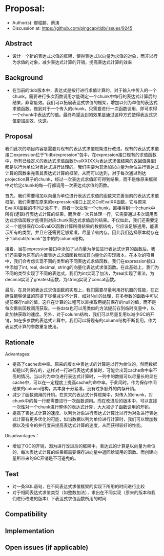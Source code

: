 <!--
This is a template for TiDB's change proposal process, documented [here](./README.md).
-->

# Proposal: <!-- Title -->

- Author(s):     <!-- Author Name, Co-Author Name, with the link(s) of the GitHub profile page --> 鄢程鹏、蔡涛
- Discussion at: <!-- https://github.com/pingcap/tidb/issues/XXX --> https://github.com/pingcap/tidb/issues/9245

## Abstract

<!--
A short summary of the proposal:

- What is the issue that the proposal aims to solve?
- What needs to be done in this proposal?
- What is the impact of this proposal?
-->
- 设计一个新的表达式求值的框架，使得表达式以向量为求值的对象，而非以行为求值的对象，减少表达式计算的开销，提高表达式计算的效率

## Background

<!--
An introduction of the necessary background and the problem being solved by the proposed change:

- The drawback of the current feature and the corresponding use case
- The expected outcome of this proposal.
-->
- 在当前的tidb版本中，表达式是按行进行求值计算的。对于输入中传入的一个chunk，需要进行多次函数调用才能确定一个chunk中每行的表达式计算后的结果，非常低效。我们可以拓展表达式求值的框架，增加以列为单位的表达式求值函数。做到对于一个传入的chunk，只需要进行一次函数调用，即可求得一个chunk中表达式的值。最终希望达到的效果是通过这种方式使得表达式求值更加高效、快速。

## Proposal

<!--
A precise statement of the proposed change:
- The new named concepts and a set of metrics to be collected in this proposal (if applicable)

- The overview of the design.

- How it works?

- What needs to be changed to implement this design?

- What may be positively influenced by the proposed change?

- What may be negatively impacted by the proposed change?
  -->

  我们此次的项目内容是需要对现有的表达式求值框架进行改进。现有的表达式求值接口expression位于“tidb/expression”包中，在expression接口现有的求值函数中，所有已经定义的表达式求值函数EvalXX(XX为表达式求值结果的返回值类型)都是以行为单位对表达式进行处理的。我们需要为其添加以向量为单位进行表达式计算的函数来完善其表达式计算的框架，从而可以达到，对于每次通过到达projection算子的chunk，经过一次表达式求值即可得到结果，而不是像原来框架中对给定chunk的每一行都调用一次表达式求值的函数。

  

  首先，我们需要增加以向量为单位进行表达式求值的函数来完善当前的表达式求值框架，我们需要在原来的expression接口上定义ColEvalXX函数，它与原来EvalXX函数的不同之处在于，前者一次处理一个chunk，直接得到一个chunk中所有(逻辑)行表达式计算的结果，而后者一次只处理一行，它需要通过多次调用表达式求值函数才能得到对应chunk表达式求值后的结果。不仅如此，我们还需要定义一个能够保存ColEvalXX函数计算所得结果的数据结构，它应该足够通用，能表示所有的类型，并且它还需要足够紧凑，尽量节省内存。因此我们选择原本就存在于“tidb/util/chunk”包中的的column结构。

  

  接着，当在expression接口中添加了以向量为单位进行表达式计算的函数后，我们还需要为原有的内置表达式求值函数增加其向量化的实现版本。在本次的项目中，我们会考虑实现不同的类型的不同表达式求值函数。我们在expression接口中添加了int, real, decimal, string的向量化表达式求值函数。在此基础上，我们为不同的类型实现了不同的表达式，我们为int实现了加法，为real实现了乘法，为decimal实现了greatest函数，为string实现了concat函数。

  

  最后，在具体的表达式求值函数的实现上，我们需要尽量利用好机器的性能，在正确性能够保证的前提下尽量减少不计算，如对Null的处理，在多参数的函数中可以提前保存null的值，这样在计算的过程可以直接取用提前保存的null的值，而不是每次重新函数调用获取。一些data也可以用类似的方法提前存到临时变量中，以此加快获取的速度。另外，对于column结构，我们可以尽量复用以减少GC的开销，如在多参数的表达式计算中，我们可以将现有的column结构不断复用，作为表达式计算的参数重复使用。



## Rationale

<!--
A discussion of alternate approaches and the trade-offs, advantages, and disadvantages of the specified approach:
- How other systems solve the same issue?
- What other designs have been considered and what are their disadvantages?
- What is the advantage of this design compared with other designs?
- What is the disadvantage of this design?
- What is the impact of not doing this?
-->

Advantages:

* 提高了cache命中率。原来的版本中表达式的计算是以行为单位的，然而数据却是以列保存的，这样对一行进行表达式求值时，可能会出现cache命中率不高的情况。当以列为单位进行表达式计算时，一列中的数据可以尽量长的呆在cache中，可以在一定程度上提高cache的命中率。于此同时，作为保存中间结果的column结构，其本身十分紧凑，没有过多额外的内存开销。
* 减少了函数调用的开销。在原来的表达式计算框架中，对传入的chunk，对chunk中的每一行都需要进行一次函数调用。而在改进后的版本中，可以直接一次性对一个chunk进行整体的表达式计算，大大减少了函数调用的开销。
* 提高了表达式计算的速度。以列为对象进行表达式计算比以行为对象进行表达式计算有更多优化的可能，如当数据以列为单位进行计算时，我们可以增加数据以及指令的并行度来提高表达式计算的速度，从而获得较好的性能。



Disadvantages：

* 增加了GC的开销，因为进行改进后的框架中。表达式的计算是以向量为单位的，每次表达式计算的结果都需要保存进向量中返回给调用的函数。而创建向量所带来的GC开销是不可避免的。

## Test

- 对一条SQL语句，在不同表达式求值框架的实现下所用的时间进行比较
- 对于相同表达式求值类型（如整数加法），求出在不同实现（原来的版本和我们进行改进的版本）下表达式求值函数所用的时间

## Compatibility

<!--
A discussion of the change with regard to the compatibility issues:

- Does this proposal make TiDB not compatible with the old versions?
- Does this proposal make TiDB more compatible with MySQL?
  -->

## Implementation

<!--
A detailed description for each step in the implementation:

- Does any former steps block this step?
- Who will do it?
- When to do it?
- How long it takes to accomplish it?
-->

## Open issues (if applicable)

<!--
A discussion of issues relating to this proposal for which the author does not know the solution. This section may be omitted if there are none.
-->